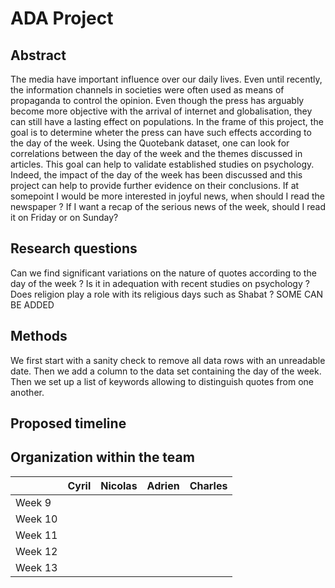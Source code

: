 # ADA Project 

## Abstract 

The media have important influence over our daily lives. Even until recently, the information channels in societies were often used as means of propaganda to control the opinion. Even though the press has arguably become more objective with the arrival of internet and globalisation, they can still have a lasting effect on populations. In the frame of this project, the goal is to determine wheter the press can have such effects according to the day of the week. Using the Quotebank dataset, one can look for correlations between the day of the week and the themes discussed in articles. This goal can help to validate established studies on psychology. Indeed, the impact of the day of the week has been discussed and this project can help to provide further evidence on their conclusions. If at somepoint I would be more interested in joyful news, when should I read the newspaper ? If I want a recap of the serious news of the week, should I read it on Friday or on Sunday?

## Research questions

Can we find significant variations on the nature of quotes according to the day of the week ? Is it in adequation with recent studies on psychology ? Does religion play a role with its religious days such as Shabat ? SOME CAN BE ADDED

## Methods

We first start with a sanity check to remove all data rows with an unreadable date. Then we add a column to the data set containing the day of the week. Then we set up a list of keywords allowing to distinguish quotes from one another. 

## Proposed timeline



## Organization within the team

| |  Cyril | Nicolas  | Adrien  | Charles  |
|---|---|---|---|---|
| Week 9  |   |   |   |   |
| Week 10  |   |   |   |   |
|  Week 11 |   |   |   |   |
|  Week 12 |   |   |   |   |
| Week 13  |   |   |   |   |
